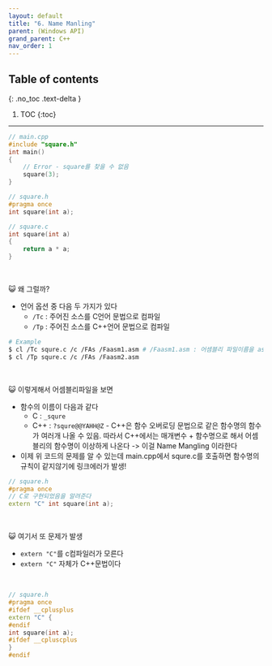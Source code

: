```yaml
---
layout: default
title: "6. Name Manling"
parent: (Windows API)
grand_parent: C++
nav_order: 1
---
```


## Table of contents
{: .no_toc .text-delta }

1. TOC
{:toc}

---

```cpp
// main.cpp
#include "square.h"
int main()
{
    // Error - square를 찾을 수 없음
    square(3);
}
```

```cpp
// square.h
#pragma once
int square(int a);
```

```cpp
// square.c
int square(int a)
{
    return a * a;
}
```

<br>

😺 왜 그럴까?

* 언어 옵션 중 다음 두 가지가 있다
    * `/Tc` : 주어진 소스를 C언어 문법으로 컴파일
    * `/Tp` : 주어진 소스를 C++언어 문법으로 컴파일

```bash
# Example
$ cl /Tc squre.c /c /FAs /Faasm1.asm # /Faasm1.asm : 어셈블리 파일이름을 asm1.asm으로 만들어달라
$ cl /Tp squre.c /c /FAs /Faasm2.asm
```

<br>

😺 이렇게해서 어셈블리파일을 보면

* 함수의 이름이 다음과 같다
    * C : `_squre`
    * C++ : `?squre@@YAHH@Z` - C++은 함수 오버로딩 문법으로 같은 함수명의 함수가 여러개 나올 수 있음. 따라서 C++에서는 매개변수 + 함수명으로 해서 어셈블리의 함수명이 이상하게 나온다 -> 이걸 Name Mangling 이라한다
* 이제 위 코드의 문제를 알 수 있는데 main.cpp에서 squre.c를 호출하면 함수명의 규칙이 같지않기에 링크에러가 발생!

```cpp
// square.h
#pragma once
// C로 구현되었음을 알려준다
extern "C" int square(int a);
```

<br>

😺 여기서 또 문제가 발생

* `extern "C"`를 c컴파일러가 모른다
* `extern "C"` 자체가 C++문법이다

<br>

```cpp
// square.h
#pragma once
#ifdef __cplusplus
extern "C" {
#endif
int square(int a);
#ifdef __cpluscplus
}
#endif
```